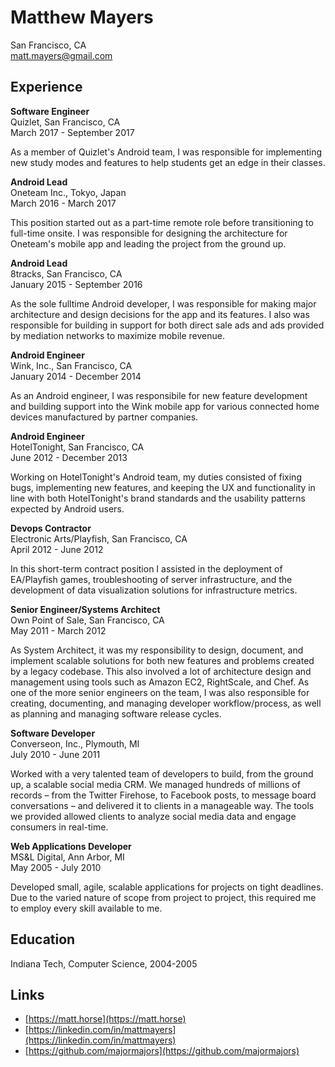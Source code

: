 # Matthew Mayers
San Francisco, CA  
matt.mayers@gmail.com

## Experience

**Software Engineer**  
Quizlet, San Francisco, CA  
March 2017 - September 2017

As a member of Quizlet's Android team, I was responsible for implementing new study modes and features to help students get an edge in their classes.

**Android Lead**  
Oneteam Inc., Tokyo, Japan  
March 2016 - March 2017

This position started out as a part-time remote role before transitioning to full-time onsite. I was responsible for designing the architecture for Oneteam's mobile app and leading the project from the ground up.

**Android Lead**  
8tracks, San Francisco, CA  
January 2015 - September 2016

As the sole fulltime Android developer, I was responsible for making major architecture and design decisions for the app and its features. I also was responsible for building in support for both direct sale ads and ads provided by mediation networks to maximize mobile revenue.

**Android Engineer**  
Wink, Inc., San Francisco, CA  
January 2014 - December 2014

As an Android engineer, I was responsibile for new feature development and building support into the Wink mobile app for various connected home devices manufactured by partner companies.

**Android Engineer**  
HotelTonight, San Francisco, CA  
June 2012 - December 2013

Working on HotelTonight's Android team, my duties consisted of fixing bugs, implementing new features, and keeping the UX and functionality in line with both HotelTonight's brand standards and the usability patterns expected by Android users.

**Devops Contractor**  
Electronic Arts/Playfish, San Francisco, CA  
April 2012 - June 2012

In this short-term contract position I assisted in the deployment of EA/Playfish games, troubleshooting of server infrastructure, and the development of data visualization solutions for infrastructure metrics.

**Senior Engineer/Systems Architect**  
Own Point of Sale, San Francisco, CA  
May 2011 - March 2012

As System Architect, it was my responsibility to design, document, and implement scalable solutions for both new features and problems created by a legacy codebase. This also involved a lot of architecture design and management using tools such as Amazon EC2, RightScale, and Chef. As one of the more senior engineers on the team, I was also responsible for creating, documenting, and managing developer workflow/process, as well as planning and managing software release cycles.

**Software Developer**  
Converseon, Inc., Plymouth, MI  
July 2010 - June 2011

Worked with a very talented team of developers to build, from the ground up, a scalable social media CRM. We managed hundreds of millions of records – from the Twitter Firehose, to Facebook posts, to message board conversations – and delivered it to clients in a manageable way. The tools we provided allowed clients to analyze social media data and engage consumers in real-time.

**Web Applications Developer**  
MS&L Digital, Ann Arbor, MI  
May 2005 - July 2010

Developed small, agile, scalable applications for projects on tight deadlines. Due to the varied nature of scope from project to project, this required me to employ every skill available to me.

## Education

Indiana Tech, Computer Science, 2004-2005

## Links

- [https://matt.horse](https://matt.horse)
- [https://linkedin.com/in/mattmayers](https://linkedin.com/in/mattmayers)
- [https://github.com/majormajors](https://github.com/majormajors)
